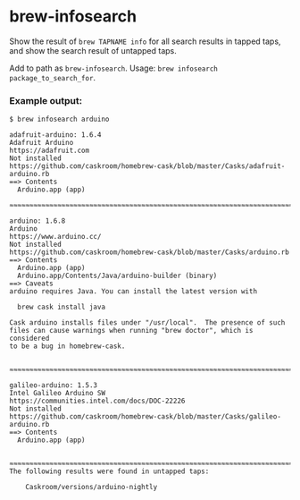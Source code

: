 # brew-infosearch

Show the result of `brew TAPNAME info` for all search results in tapped taps, and show the search result of untapped taps.

Add to path as `brew-infosearch`. Usage: `brew infosearch package_to_search_for`.


### Example output:

```
$ brew infosearch arduino

adafruit-arduino: 1.6.4
Adafruit Arduino
https://adafruit.com
Not installed
https://github.com/caskroom/homebrew-cask/blob/master/Casks/adafruit-arduino.rb
==> Contents
  Arduino.app (app)

≈≈≈≈≈≈≈≈≈≈≈≈≈≈≈≈≈≈≈≈≈≈≈≈≈≈≈≈≈≈≈≈≈≈≈≈≈≈≈≈≈≈≈≈≈≈≈≈≈≈≈≈≈≈≈≈≈≈≈≈≈≈≈≈≈≈≈≈≈≈≈≈≈≈≈≈≈≈≈

arduino: 1.6.8
Arduino
https://www.arduino.cc/
Not installed
https://github.com/caskroom/homebrew-cask/blob/master/Casks/arduino.rb
==> Contents
  Arduino.app (app)
  Arduino.app/Contents/Java/arduino-builder (binary)
==> Caveats
arduino requires Java. You can install the latest version with

  brew cask install java

Cask arduino installs files under "/usr/local".  The presence of such
files can cause warnings when running "brew doctor", which is considered
to be a bug in homebrew-cask.


≈≈≈≈≈≈≈≈≈≈≈≈≈≈≈≈≈≈≈≈≈≈≈≈≈≈≈≈≈≈≈≈≈≈≈≈≈≈≈≈≈≈≈≈≈≈≈≈≈≈≈≈≈≈≈≈≈≈≈≈≈≈≈≈≈≈≈≈≈≈≈≈≈≈≈≈≈≈≈

galileo-arduino: 1.5.3
Intel Galileo Arduino SW
https://communities.intel.com/docs/DOC-22226
Not installed
https://github.com/caskroom/homebrew-cask/blob/master/Casks/galileo-arduino.rb
==> Contents
  Arduino.app (app)


≈≈≈≈≈≈≈≈≈≈≈≈≈≈≈≈≈≈≈≈≈≈≈≈≈≈≈≈≈≈≈≈≈≈≈≈≈≈≈≈≈≈≈≈≈≈≈≈≈≈≈≈≈≈≈≈≈≈≈≈≈≈≈≈≈≈≈≈≈≈≈≈≈≈≈≈≈≈≈
The following results were found in untapped taps:

    Caskroom/versions/arduino-nightly
```
